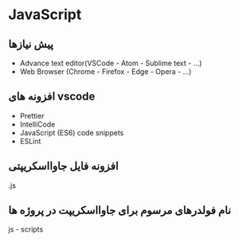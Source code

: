 # JavaScript

## پیش نیازها

- Advance text editor(VSCode - Atom - Sublime text - ...)
- Web Browser (Chrome - Firefox - Edge - Opera - ...)

## افزونه های vscode

- Prettier
- IntelliCode
- JavaScript (ES6) code snippets
- ESLint

## افزونه فایل جاوااسکریپتی

.js

## نام فولدرهای مرسوم برای جاوااسکریپت در پروژه ها

js - scripts
